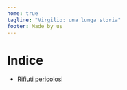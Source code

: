 ```yaml
---
home: true
tagline: "Virgilio: una lunga storia"
footer: Made by us
---
```

# Indice
* [Rifiuti pericolosi](./rifiuti)
